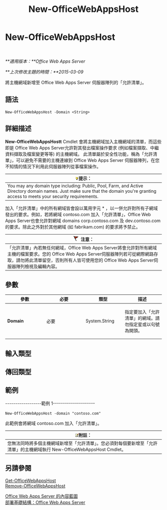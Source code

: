 ﻿---
title: New-OfficeWebAppsHost
TOCTitle: New-OfficeWebAppsHost
ms:assetid: f1d523ab-45c6-4e3c-b274-22c0d229a6a0
ms:mtpsurl: https://technet.microsoft.com/zh-tw/library/JJ219459(v=office.15)
ms:contentKeyID: 49565161
ms.date: 05/27/2017
mtps_version: v=office.15
ms.translationtype: HT
---

# New-OfficeWebAppsHost

 

_**適用版本：**Office Web Apps Server_

_**上次修改主題的時間：**2015-03-09_

將主機網域新增至 Office Web Apps Server 伺服器陣列的「允許清單」。

## 語法

    New-OfficeWebAppsHost -Domain <String>

## 詳細描述

**New-OfficeWebAppsHostt** Cmdlet 會將主機網域加入主機網域的清單，而這些即是 Office Web Apps Server允許對其發出檔案操作要求 (例如檔案擷取、中繼資料擷取及檔案變更等等) 的主機網域。 此清單屬於安全性功能，稱為「允許清單」，可以避免不需要的主機連線到 Office Web Apps Server 伺服器陣列，在您不知情的情況下利用此伺服器陣列從事檔案操作。

<table>
<thead>
<tr class="header">
<th><img src="images/Ee890080.tip(Office.15).gif" title="提示" alt="提示" /><strong>提示：</strong></th>
</tr>
</thead>
<tbody>
<tr class="odd">
<td>You may any domain type including: Public, Pool, Farm, and Active Directory domain names. Just make sure that the domain you're granting access to meets your security requirements.</td>
</tr>
</tbody>
</table>


加入「允許清單」中的所有網域皆會設以萬用字元 \* ，以一併允許對所有子網域發出的要求。例如，若將網域 contoso.com 加入「允許清單」，Office Web Apps Server也會允許對網域 domains corp.contoso.com 及 dev.contoso.com 的要求。除此之外對於其他網域 (如 fabrikam.com) 的要求將予禁止。

<table>
<thead>
<tr class="header">
<th><img src="images/JJ219446.Caution(Office.15).gif" title="注意" alt="注意" /><strong>注意：</strong></th>
</tr>
</thead>
<tbody>
<tr class="odd">
<td>「允許清單」內若無任何網域，Office Web Apps Server將會允許對所有網域主機的檔案要求。您的 Office Web Apps Server伺服器陣列若可從網際網路存取，請勿將此清單留空，否則所有人皆可使用您的 Office Web Apps Server伺服器陣列檢視及編輯內容。</td>
</tr>
</tbody>
</table>


## 參數


<table>
<colgroup>
<col style="width: 25%" />
<col style="width: 25%" />
<col style="width: 25%" />
<col style="width: 25%" />
</colgroup>
<thead>
<tr class="header">
<th>參數</th>
<th>必要</th>
<th>類型</th>
<th>描述</th>
</tr>
</thead>
<tbody>
<tr class="odd">
<td><p><strong>Domain</strong></p></td>
<td><p>必要</p></td>
<td><p>System.String</p></td>
<td><p>指定要加入「允許清單」的網域。請勿指定星或以句號為開頭。</p></td>
</tr>
</tbody>
</table>


## 輸入類型

## 傳回類型

## 範例

\------------------範例 1---------------------

    New-OfficeWebAppsHost -domain "contoso.com"

此範例會將網域 contoso.com 加入「允許清單」。

<table>
<thead>
<tr class="header">
<th><img src="images/JJ219452.note(Office.15).gif" title="注意事項" alt="注意事項" /><strong>附註：</strong></th>
</tr>
</thead>
<tbody>
<tr class="odd">
<td>您無法同時將多個主機網域新增至「允許清單」。您必須對每個要新增至「允許清單」的主機網域執行 New-OfficeWebAppsHost Cmdlet。</td>
</tr>
</tbody>
</table>


## 另請參閱


[Get-OfficeWebAppsHost](get-officewebappshost.md)  
[Remove-OfficeWebAppsHost](remove-officewebappshost.md)  


[Office Web Apps Server 的內容藍圖](content-roadmap-for-office-web-apps-server.md)  
[部署基礎結構：Office Web Apps Server](deploy-the-infrastructure-office-web-apps-server.md)  
  

[](deploy-the-infrastructure-office-web-apps-server.md)

